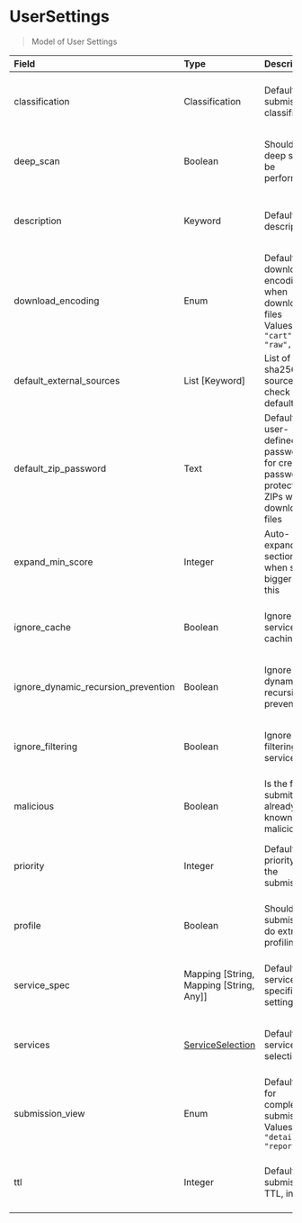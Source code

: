[comment]: # (AUTOGENERATED MARKDOWN CONTENT. UPDATES TO ODM DOCUMENTATION SHOULD BE DONE THROUGH ASSEMBLYLINE-BASE REPO!)
# UserSettings
> Model of User Settings

| Field | Type | Description | Required | Default |
| :--- | :--- | :--- | :--- | :--- |
| classification | Classification | Default submission classification | :material-checkbox-marked-outline: Yes | `TLP:C` |
| deep_scan | Boolean | Should a deep scan be performed? | :material-checkbox-marked-outline: Yes | `False` |
| description | Keyword | Default description | :material-checkbox-marked-outline: Yes | `` |
| download_encoding | Enum | Default download encoding when downloading files<br>Values:<br>`"cart", "raw", "zip"` | :material-checkbox-marked-outline: Yes | `cart` |
| default_external_sources | List [Keyword] | List of sha256 sources to check by default | :material-checkbox-marked-outline: Yes | `[]` |
| default_zip_password | Text | Default user-defined password for creating password protected ZIPs when downloading files | :material-checkbox-marked-outline: Yes | `zippy` |
| expand_min_score | Integer | Auto-expand section when score bigger then this | :material-checkbox-marked-outline: Yes | `500` |
| ignore_cache | Boolean | Ignore service caching? | :material-checkbox-marked-outline: Yes | `False` |
| ignore_dynamic_recursion_prevention | Boolean | Ignore dynamic recursion prevention? | :material-checkbox-marked-outline: Yes | `False` |
| ignore_filtering | Boolean | Ignore filtering services? | :material-checkbox-marked-outline: Yes | `False` |
| malicious | Boolean | Is the file submitted already known to be malicious? | :material-checkbox-marked-outline: Yes | `False` |
| priority | Integer | Default priority for the submissions | :material-checkbox-marked-outline: Yes | `1000` |
| profile | Boolean | Should the submission do extra profiling? | :material-checkbox-marked-outline: Yes | `False` |
| service_spec | Mapping [String, Mapping [String, Any]] | Default service specific settings | :material-checkbox-marked-outline: Yes | `{}` |
| services | [ServiceSelection](/assemblyline4_docs/odm/models/submission/#serviceselection) | Default service selection | :material-checkbox-marked-outline: Yes | See [ServiceSelection](/assemblyline4_docs/odm/models/submission/#serviceselection) for more details. |
| submission_view | Enum | Default view for completed submissions<br>Values:<br>`"details", "report"` | :material-checkbox-marked-outline: Yes | `report` |
| ttl | Integer | Default submission TTL, in days | :material-checkbox-marked-outline: Yes | `30` |


